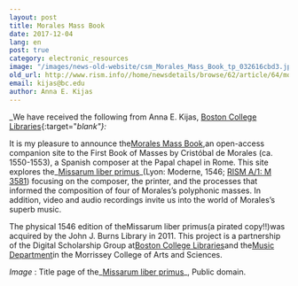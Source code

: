 ```yaml
---
layout: post
title: Morales Mass Book
date: 2017-12-04
lang: en
post: true
category: electronic_resources
image: "/images/news-old-website/csm_Morales_Mass_Book_tp_032616cbd3.jpg"
old_url: http://www.rism.info//home/newsdetails/browse/62/article/64/morales-mass-book.html
email: kijas@bc.edu
author: Anna E. Kijas
---
```



_We have received the following from Anna E. Kijas, [Boston College Libraries](https://ds.bc.edu/){:target="_blank"}:_

It is my pleasure to announce the[Morales Mass Book](http://moralesmassbook.bc.edu/),an open-access companion site to the First Book of Masses by Cristóbal de Morales (ca. 1550-1553), a Spanish composer at the Papal chapel in Rome. This site explores the_[Missarum liber primus](https://bc-primo.hosted.exlibrisgroup.com/primo-explore/fulldisplay?docid=ALMA-BC21325919040001021&context=L&vid=bclib_new&search_scope=bcl&tab=bcl_only&lang=en_US)_(Lyon: Moderne, 1546; [RISM A/1: M 3581](https://opac.rism.info/search?id=00000990042174 "external-link-new-window")) focusing on the composer, the printer, and the processes that informed the composition of four of Morales’s polyphonic masses. In addition, video and audio recordings invite us into the world of Morales’s superb music.

The physical 1546 edition of theMissarum liber primus(a pirated copy!!)was acquired by the John J. Burns Library in 2011. This project is a partnership of the Digital Scholarship Group at[Boston College Libraries](http://library.bc.edu/)and the[Music Department](http://www.bc.edu/schools/cas/music/about.html)in the Morrissey College of Arts and Sciences.


_Image_ : Title page of the_[Missarum liber primus](https://bc-primo.hosted.exlibrisgroup.com/primo-explore/fulldisplay?docid=ALMA-BC21325919040001021&context=L&vid=bclib_new&search_scope=bcl&tab=bcl_only&lang=en_US)_, Public domain.



